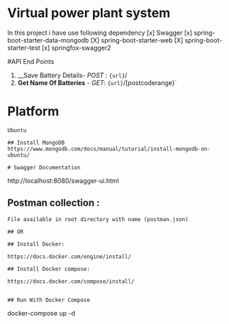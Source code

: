 # Virtual power plant system

In this project i have use following dependency
[x] Swagger
[x] spring-boot-starter-data-mongodb
[X] spring-boot-starter-web
[X] spring-boot-starter-test
[x] springfox-swagger2

#API End Points
1. __Save Battery Details- _POST_ : `{url}`/ 
2. __Get Name Of Batteries__ -  _GET_: `{url}`/[postcoderange}`

# Platform 
```
Ubuntu

## Install MongoDB 
https://www.mongodb.com/docs/manual/tutorial/install-mongodb-on-ubuntu/

# Swagger Documentation

```
http://localhost:8080/swagger-ui.html

## Postman collection :
```
File available in root directory with name (postman.json)

## OR

## Install Docker:

https://docs.docker.com/engine/install/

## Install Docker compose:

https://docs.docker.com/compose/install/


## Run With Docker Compose

```
docker-compose up -d
